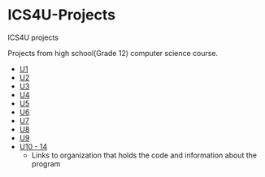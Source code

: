 # ICS4U-Projects
ICS4U projects 

Projects from high school(Grade 12) computer science course.

- [U1](https://github.com/ryanalumkal/ICS4U-Projects/tree/main/ICS4U/U1)
- [U2](https://github.com/ryanalumkal/ICS4U-Projects/tree/main/ICS4U/U2)
- [U3](https://github.com/ryanalumkal/ICS4U-Projects/tree/main/ICS4U/U3)
- [U4](https://github.com/ryanalumkal/ICS4U-Projects/tree/main/ICS4U/U4)
- [U5](https://github.com/ryanalumkal/ICS4U-Projects/tree/main/ICS4U/U5)
- [U6](https://github.com/ryanalumkal/ICS4U-Projects/tree/main/ICS4U/U6)
- [U7](https://github.com/ryanalumkal/ICS4U-Projects/tree/main/ICS4U/U7)
- [U8](https://github.com/ryanalumkal/ICS4U-Projects/tree/main/ICS4U/U8)
- [U9](https://github.com/ryanalumkal/ICS4U-Projects/tree/main/ICS4U/U9)
- [U10 - 14](https://github.com/bytestock)
  - Links to organization that holds the code and information about the program
